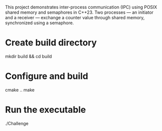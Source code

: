 This project demonstrates inter-process communication (IPC) using POSIX shared memory and semaphores in C++23. Two processes — an initiator and a receiver — exchange a counter value through shared memory, synchronized using a semaphore.



# Create build directory
mkdir build && cd build

# Configure and build
cmake ..
make

# Run the executable
./Challenge
